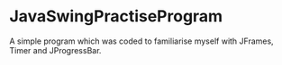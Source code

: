 # JavaSwingPractiseProgram
A simple program which was coded to familiarise myself with JFrames, Timer and JProgressBar.
